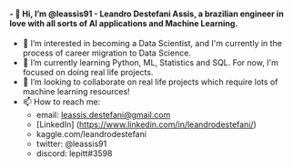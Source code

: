 #### - 👋 Hi, I’m @leassis91 - Leandro Destefani Assis, a brazilian engineer in love with all sorts of AI applications and Machine Learning.
- 👀 I’m interested in becoming a Data Scientist, and I'm currently in the process of career migration to Data Science.
- 🌱 I’m currently learning Python, ML, Statistics and SQL. For now, I'm focused on doing real life projects.
- 💞️ I’m looking to collaborate on real life projects which require lots of machine learning resources!
- 📫 How to reach me:
    * email: leassis.destefani@gmail.com
    * [LinkedIn] (https://www.linkedin.com/in/leandrodestefani/)
    * kaggle.com/leandrodestefani
    * twitter: @leassis91
    * discord: lepitt#3598
    
<!---
leassis91/leassis91 is a ✨ special ✨ repository because its `README.md` (this file) appears on your GitHub profile.
You can click the Preview link to take a look at your changes.
--->
